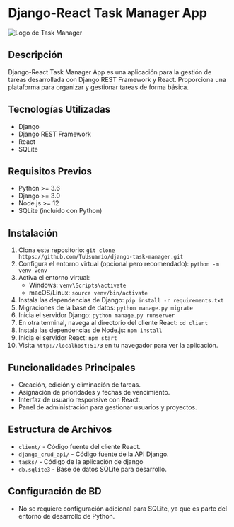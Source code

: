 # Django-React Task Manager App

![Logo de Task Manager](https://skillicons.dev/icons?i=django,react,sqlite,tailwind)

## Descripción

Django-React Task Manager App es una aplicación para la gestión de tareas desarrollada con Django REST Framework y React. Proporciona una plataforma para organizar y gestionar tareas de forma básica.

## Tecnologías Utilizadas

- Django
- Django REST Framework
- React
- SQLite

## Requisitos Previos

- Python >= 3.6
- Django >= 3.0
- Node.js >= 12
- SQLite (incluido con Python)

## Instalación

1. Clona este repositorio: `git clone https://github.com/TuUsuario/django-task-manager.git`
2. Configura el entorno virtual (opcional pero recomendado): `python -m venv venv`
3. Activa el entorno virtual:
   - Windows: `venv\Scripts\activate`
   - macOS/Linux: `source venv/bin/activate`
4. Instala las dependencias de Django: `pip install -r requirements.txt`
5. Migraciones de la base de datos: `python manage.py migrate`
6. Inicia el servidor Django: `python manage.py runserver`
7. En otra terminal, navega al directorio del cliente React: `cd client`
8. Instala las dependencias de Node.js: `npm install`
9. Inicia el servidor React: `npm start`
10. Visita `http://localhost:5173` en tu navegador para ver la aplicación.

## Funcionalidades Principales

- Creación, edición y eliminación de tareas.
- Asignación de prioridades y fechas de vencimiento.
- Interfaz de usuario responsive con React.
- Panel de administración para gestionar usuarios y proyectos.

## Estructura de Archivos

- `client/` - Código fuente del cliente React.
- `django_crud_api/` - Código fuente de la API Django.
- `tasks/` - Código de la aplicación de django
- `db.sqlite3` - Base de datos SQLite para desarrollo.

## Configuración de BD

- No se requiere configuración adicional para SQLite, ya que es parte del entorno de desarrollo de Python.
